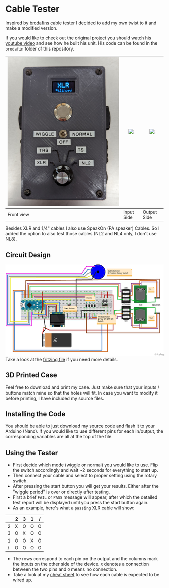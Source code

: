 # Cable Tester
Inspired by [brodafins](https://www.youtube.com/channel/UCYWdkH3cT7uKhssbFg7uHtw) cable tester I decided to add my own twist to it and make a modified version.

If you would like to check out the original project you should watch his [youtube video](https://www.youtube.com/watch?v=r3Qzw2hiL2Y) and see how he built his unit.
His code can be found in the `brodafin` folder of this repository.

|<img src="cable-tester/images/front.png">|<img src="cable-tester/images/input.png">|<img src="cable-tester/images/output.png">|
|-|-|-|
|Front view|Input Side|Output Side|

Besides XLR and 1/4" cables I also use SpeakOn (PA speaker) Cables.
So I added the option to also test those cables (NL2 and NL4 only, I don't use NL8).


## Circuit Design
![schematic](cable-tester/schematics/schematics.png)
Take a look at the [fritzing file](cable-tester/schematics/schematics.fzz) if you need more details.

## 3D Printed Case
Feel free to download and print my case. Just make sure that your inputs / buttons match mine so that the holes will fit.
In case you want to modify it before printing, I have included my source files.

## Installing the Code
You should be able to just download my source code and flash it to your Arduino (Nano).
If you would like to use different pins for each in/output, the corresponding variables are all at the top of the file.

## Using the Tester
- First decide which mode (wiggle or normal) you would like to use. Flip the switch accordingly and wait ~2 seconds for everything to start up.
- Then connect your cable and select to proper setting using the rotary switch.
- After pressing the start button you will get your results. Either after the "wiggle period" is over or directly after testing.
- First a brief `FAIL` or `PASS` message will appear, after which the detailed test report will be displayed until you press the start button again.
- As an example, here's what a `passing` XLR cable will show:

| |2|3|1|/|
|-|-|-|-|-|
|2|X|O|O|O|
|3|O|X|O|O|
|1|O|O|X|O|
|/|O|O|O|O|

- The rows correspond to each pin on the output and the columns mark the inputs on the other side of the device.
`X` denotes a connection between the two pins and `O` means no connection.
- Take a look at my [cheat sheet](cable-tester/cheat_sheets/cheat_sheet.md) to see how each cable is expected to be wired up.